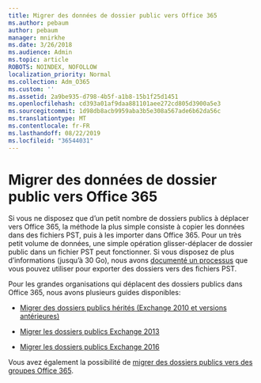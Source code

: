 ```yaml
---
title: Migrer des données de dossier public vers Office 365
ms.author: pebaum
author: pebaum
manager: mnirkhe
ms.date: 3/26/2018
ms.audience: Admin
ms.topic: article
ROBOTS: NOINDEX, NOFOLLOW
localization_priority: Normal
ms.collection: Adm_O365
ms.custom: ''
ms.assetid: 2a9be935-d798-4b5f-a1b8-15b1f25d1451
ms.openlocfilehash: cd393a01af9daa881101aee272cd805d3900a5e3
ms.sourcegitcommit: 1d98db8acb9959aba3b5e308a567ade6b62da56c
ms.translationtype: MT
ms.contentlocale: fr-FR
ms.lasthandoff: 08/22/2019
ms.locfileid: "36544031"
---
```

# <a name="migrate-public-folder-data-to-office-365"></a>Migrer des données de dossier public vers Office 365

Si vous ne disposez que d’un petit nombre de dossiers publics à déplacer vers Office 365, la méthode la plus simple consiste à copier les données dans des fichiers PST, puis à les importer dans Office 365. Pour un très petit volume de données, une simple opération glisser-déplacer de dossier public dans un fichier PST peut fonctionner. Si vous disposez de plus d’informations (jusqu’à 30 Go), nous avons [documenté un processus](https://technet.microsoft.com/library/dn874017%28v=exchg.150%29.aspx#PSTMigrate) que vous pouvez utiliser pour exporter des dossiers vers des fichiers PST. 
  
Pour les grandes organisations qui déplacent des dossiers publics dans Office 365, nous avons plusieurs guides disponibles:
  
- [Migrer des dossiers publics hérités (Exchange 2010 et versions antérieures)](https://technet.microsoft.com/library/dn874017%28v=exchg.150%29.aspx)
    
- [Migrer les dossiers publics Exchange 2013](https://technet.microsoft.com/library/mt798260%28v=exchg.150%29.aspx)
    
- [Migrer les dossiers publics Exchange 2016](https://technet.microsoft.com/library/mt798260%28v=exchg.160%29.aspx)
    
Vous avez également la possibilité de [migrer des dossiers publics vers des groupes Office 365](https://technet.microsoft.com/library/mt843872%28v=exchg.150%29.aspx).
  

